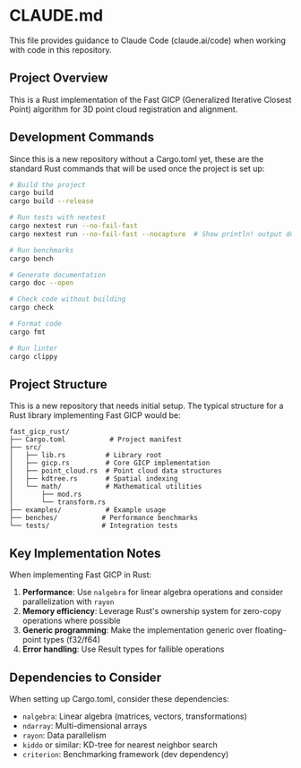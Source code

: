 # CLAUDE.md

This file provides guidance to Claude Code (claude.ai/code) when working with code in this repository.

## Project Overview

This is a Rust implementation of the Fast GICP (Generalized Iterative Closest Point) algorithm for 3D point cloud registration and alignment.

## Development Commands

Since this is a new repository without a Cargo.toml yet, these are the standard Rust commands that will be used once the project is set up:

```bash
# Build the project
cargo build
cargo build --release

# Run tests with nextest
cargo nextest run --no-fail-fast
cargo nextest run --no-fail-fast --nocapture  # Show println! output during tests

# Run benchmarks
cargo bench

# Generate documentation
cargo doc --open

# Check code without building
cargo check

# Format code
cargo fmt

# Run linter
cargo clippy
```

## Project Structure

This is a new repository that needs initial setup. The typical structure for a Rust library implementing Fast GICP would be:

```
fast_gicp_rust/
├── Cargo.toml           # Project manifest
├── src/
│   ├── lib.rs          # Library root
│   ├── gicp.rs         # Core GICP implementation
│   ├── point_cloud.rs  # Point cloud data structures
│   ├── kdtree.rs       # Spatial indexing
│   └── math/           # Mathematical utilities
│       ├── mod.rs
│       └── transform.rs
├── examples/           # Example usage
├── benches/           # Performance benchmarks
└── tests/             # Integration tests
```

## Key Implementation Notes

When implementing Fast GICP in Rust:

1. **Performance**: Use `nalgebra` for linear algebra operations and consider parallelization with `rayon`
2. **Memory efficiency**: Leverage Rust's ownership system for zero-copy operations where possible
3. **Generic programming**: Make the implementation generic over floating-point types (f32/f64)
4. **Error handling**: Use Result types for fallible operations

## Dependencies to Consider

When setting up Cargo.toml, consider these dependencies:
- `nalgebra`: Linear algebra (matrices, vectors, transformations)
- `ndarray`: Multi-dimensional arrays
- `rayon`: Data parallelism
- `kiddo` or similar: KD-tree for nearest neighbor search
- `criterion`: Benchmarking framework (dev dependency)